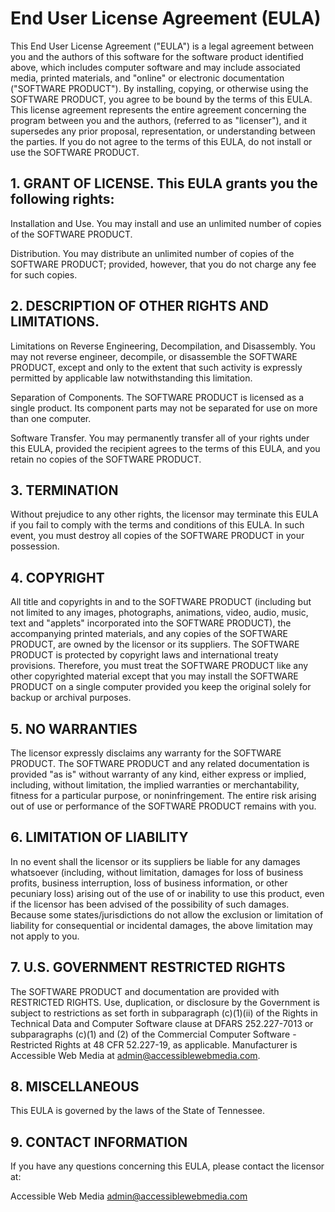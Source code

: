 # End User License Agreement (EULA)

This End User License Agreement ("EULA") is a legal agreement between you and the authors of this software for the software product identified above, which includes computer software and may include associated media, printed materials, and "online" or electronic documentation ("SOFTWARE PRODUCT"). By installing, copying, or otherwise using the SOFTWARE PRODUCT, you agree to be bound by the terms of this EULA. This license agreement represents the entire agreement concerning the program between you and the authors, (referred to as "licenser"), and it supersedes any prior proposal, representation, or understanding between the parties. If you do not agree to the terms of this EULA, do not install or use the SOFTWARE PRODUCT.

## 1. GRANT OF LICENSE. This EULA grants you the following rights:

Installation and Use. You may install and use an unlimited number of copies of the SOFTWARE PRODUCT.

Distribution. You may distribute an unlimited number of copies of the SOFTWARE PRODUCT; provided, however, that you do not charge any fee for such copies.

## 2. DESCRIPTION OF OTHER RIGHTS AND LIMITATIONS.

Limitations on Reverse Engineering, Decompilation, and Disassembly. You may not reverse engineer, decompile, or disassemble the SOFTWARE PRODUCT, except and only to the extent that such activity is expressly permitted by applicable law notwithstanding this limitation.

Separation of Components. The SOFTWARE PRODUCT is licensed as a single product. Its component parts may not be separated for use on more than one computer.

Software Transfer. You may permanently transfer all of your rights under this EULA, provided the recipient agrees to the terms of this EULA, and you retain no copies of the SOFTWARE PRODUCT.

## 3. TERMINATION

Without prejudice to any other rights, the licensor may terminate this EULA if you fail to comply with the terms and conditions of this EULA. In such event, you must destroy all copies of the SOFTWARE PRODUCT in your possession.

## 4. COPYRIGHT

All title and copyrights in and to the SOFTWARE PRODUCT (including but not limited to any images, photographs, animations, video, audio, music, text and "applets" incorporated into the SOFTWARE PRODUCT), the accompanying printed materials, and any copies of the SOFTWARE PRODUCT, are owned by the licensor or its suppliers. The SOFTWARE PRODUCT is protected by copyright laws and international treaty provisions. Therefore, you must treat the SOFTWARE PRODUCT like any other copyrighted material except that you may install the SOFTWARE PRODUCT on a single computer provided you keep the original solely for backup or archival purposes.

## 5. NO WARRANTIES

The licensor expressly disclaims any warranty for the SOFTWARE PRODUCT. The SOFTWARE PRODUCT and any related documentation is provided "as is" without warranty of any kind, either express or implied, including, without limitation, the implied warranties or merchantability, fitness for a particular purpose, or noninfringement. The entire risk arising out of use or performance of the SOFTWARE PRODUCT remains with you.

## 6. LIMITATION OF LIABILITY

In no event shall the licensor or its suppliers be liable for any damages whatsoever (including, without limitation, damages for loss of business profits, business interruption, loss of business information, or other pecuniary loss) arising out of the use of or inability to use this product, even if the licensor has been advised of the possibility of such damages. Because some states/jurisdictions do not allow the exclusion or limitation of liability for consequential or incidental damages, the above limitation may not apply to you.

## 7. U.S. GOVERNMENT RESTRICTED RIGHTS

The SOFTWARE PRODUCT and documentation are provided with RESTRICTED RIGHTS. Use, duplication, or disclosure by the Government is subject to restrictions as set forth in subparagraph (c)(1)(ii) of the Rights in Technical Data and Computer Software clause at DFARS 252.227-7013 or subparagraphs (c)(1) and (2) of the Commercial Computer Software - Restricted Rights at 48 CFR 52.227-19, as applicable. Manufacturer is Accessible Web Media at admin@accessiblewebmedia.com.

## 8. MISCELLANEOUS

This EULA is governed by the laws of the State of Tennessee.

## 9. CONTACT INFORMATION

If you have any questions concerning this EULA, please contact the licensor at:

Accessible Web Media
admin@accessiblewebmedia.com





 
